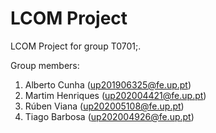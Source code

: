 # LCOM Project

LCOM Project for group T0701;.

Group members:

1. Alberto Cunha (up201906325@fe.up.pt)
2. Martim Henriques (up202004421@fe.up.pt)
3. Rúben Viana (up202005108@fe.up.pt)
4. Tiago Barbosa (up202004926@fe.up.pt)
